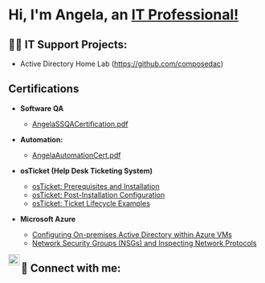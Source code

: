 <h1>Hi, I'm Angela, an <a href="[www.linkedin.com/in/angelasharif](https://www.linkedin.com/in/angelasharif/)">IT Professional!</a>  </h1>

<h2>👨‍💻 IT Support Projects:</h2>

  - Active Directory Home Lab (https://github.com/composedac)
  

<h2> Certifications </h2>

- <b>Software QA</b>
  - [AngelaSSQACertification.pdf](https://github.com/user-attachments/files/21357432/AngelaSSQACertification.pdf)
    
- <b>Automation:</b>
  - [AngelaAutomationCert.pdf](https://github.com/user-attachments/files/21357471/AngelaAutomationCert.pdf)


- <b>osTicket (Help Desk Ticketing System)</b>
  - [osTicket: Prerequisites and Installation](https://github.com/composedac/osticket-prereqs)
  - [osTicket: Post-Installation Configuration](https://github.com/composedac/post-install-config)
  - [osTicket: Ticket Lifecycle Examples](https://github.com/composedac/ticket-lifecycle)
- <b>Microsoft Azure</b>
  - [Configuring On-premises Active Directory within Azure VMs](https://github.com/composedac/configure-ad)
  - [Network Security Groups (NSGs) and Inspecting Network Protocols](https://github.com/composedac/azure-network-protocols)


[<img align="left" alt="Josh | LinkedIn" width="22px" src="https://cdn.jsdelivr.net/npm/simple-icons@v3/icons/linkedin.svg" />][linkedin]

[linkedin]: www.linkedin.com/in/angelasharif

<h2> 🤳 Connect with me:</h2>





<!--
**joshmadakor1/joshmadakor1** is a ✨ _special_ ✨ repository because its `README.md` (this file) appears on your GitHub profile.

Here are some ideas to get you started:

- 🔭 I’m currently working on ...
- 🌱 I’m currently learning ...
- 👯 I’m looking to collaborate on ...
- 🤔 I’m looking for help with ...
- 💬 Ask me about ...
- 📫 How to reach me: ...
- 😄 Pronouns: ...
- ⚡ Fun fact: ...
-->
